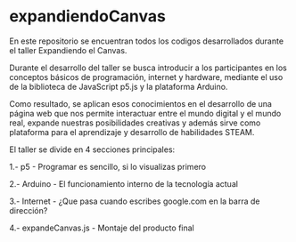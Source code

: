 # expandiendoCanvas
En este repositorio se encuentran todos los codigos desarrollados durante el taller Expandiendo el Canvas.

Durante el desarrollo del taller se busca introducir a los participantes en los conceptos básicos de 
programación, internet y hardware, mediante el uso de la biblioteca de JavaScript p5.js y la plataforma 
Arduino.

Como resultado, se aplican esos conocimientos en el desarrollo de una página web que nos permite 
interactuar entre el mundo digital y el mundo real, expande nuestras posibilidades creativas y 
además sirve como plataforma para el aprendizaje  y desarrollo de habilidades STEAM.

El taller se divide en 4 secciones principales:

1.- p5 - Programar es sencillo, si lo visualizas primero

2.- Arduino - El funcionamiento interno de la tecnología actual

3.- Internet - ¿Que pasa cuando escribes google.com en la barra de dirección?

4.- expandeCanvas.js - Montaje del producto final



